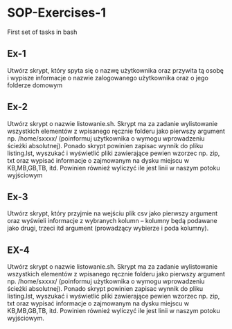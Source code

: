 # SOP-Exercises-1
 First set of tasks in bash

## Ex-1
Utwórz skrypt, który spyta się o nazwę użytkownika oraz przywita tą 
osobę i wypisze informacje o nazwie zalogowanego użytkownika oraz 
o jego folderze domowym

## Ex-2
Utwórz skrypt o nazwie listowanie.sh. Skrypt ma za zadanie 
wylistowanie wszystkich elementów z wpisanego ręcznie folderu jako 
pierwszy argument np. /home/sxxxx/ (poinformuj użytkownika o wymogu 
wprowadzeniu ścieżki absolutnej). Ponado skrypt powinien zapisac 
wynnik do pliku listing.lst, wyszukać i wyświetlić pliki zawierające pewien 
wzorzec np. zip, txt oraz wypisać informacje o zajmowanym na dysku 
miejscu w KB,MB,GB,TB, itd. Powinien również wyliczyć ile jest linii 
w naszym potoku wyjściowym

## Ex-3
Utwórz skrypt, który przyjmie na wejściu plik csv jako pierwszy 
argument oraz wyświeli informacje z wybranych kolumn – kolumny będą 
podawane jako drugi, trzeci itd argument (prowadzący wybierze i poda 
kolumny).

## EX-4 <TO FIX>
Utwórz skrypt o nazwie listowanie.sh. Skrypt ma za zadanie 
wylistowanie wszystkich elementów z wpisanego ręcznie folderu jako 
pierwszy argument np. /home/sxxxx/ (poinformuj użytkownika o wymogu 
wprowadzeniu ścieżki absolutnej). Ponado skrypt powinien zapisac 
wynnik do pliku listing.lst, wyszukać i wyświetlić pliki zawierające pewien 
wzorzec np. zip, txt oraz wypisać informacje o zajmowanym na dysku 
miejscu w KB,MB,GB,TB, itd. Powinien również wyliczyć ile jest linii 
w naszym potoku wyjściowym.
